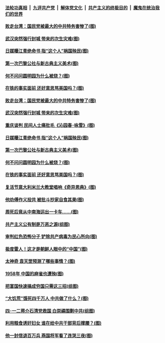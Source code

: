 ####  [法轮功真相](../../../../basic/blob/master/README.md?t=04171330) &nbsp;|&nbsp; [九评共产党](../../../../9ping.md/blob/master/README.md?t=04171330) &nbsp;|&nbsp; [解体党文化](../../../../jtdwh.md/blob/master/README.md?t=04171330)  &nbsp;|&nbsp; [共产主义的终极目的](../../../../gczydzjmd.md/blob/master/README.md?t=04171330) &nbsp;|&nbsp; [魔鬼在统治我们的世界](../../../../mgztzwmdsj.md/blob/master/README.md?t=04171330) 

#### [败走台湾：国民党被最大的中共特务害惨了(图)](../pages/p6/928498.md?t=04171330) 

#### [武汉突然强行封城 带来的次生灾难(图)](../pages/p6/930083.md?t=04171330) 

#### [日媒曝江青绝命书 指“这个人”祸国殃民(图)](../pages/p6/928504.md?t=04171330) 

#### [第一次巴黎公社与新古典主义美术(图)](../pages/p6/930007.md?t=04171330) 

#### [何不问问圆明园为什么被烧？(图)](../pages/p6/929729.md?t=04171330) 

#### [在铁的事实面前 还好意思骂美国吗？(图)](../pages/p6/929890.md?t=04171330) 

#### [败走台湾：国民党被最大的中共特务害惨了(图)](../pages/p6/928498.md?t=04171330) 

#### [武汉突然强行封城 带来的次生灾难(图)](../pages/p6/930083.md?t=04171330) 

#### [重庆谈判 民间人士痛批毛《沁园春･咏雪》(图)](../pages/p6/929455.md?t=04171330) 

#### [日媒曝江青绝命书 指“这个人”祸国殃民(图)](../pages/p6/928504.md?t=04171330) 

#### [第一次巴黎公社与新古典主义美术(图)](../pages/p6/930007.md?t=04171330) 

#### [何不问问圆明园为什么被烧？(图)](../pages/p6/929729.md?t=04171330) 

#### [在铁的事实面前 还好意思骂美国吗？(图)](../pages/p6/929890.md?t=04171330) 

#### [复活节意大利米兰大教堂唱响《奇异恩典》(图)](../pages/p6/929866.md?t=04171330) 

#### [他劝傅作义投共 被批斗抄家自食其果(图)](../pages/p6/929166.md?t=04171330) 

#### [周死后竟从中南海运出一卡车……(图)](../pages/p6/928502.md?t=04171330) 

#### [共产主义公有制是万恶之源(组图)](../pages/p6/929452.md?t=04171330) 

#### [审判红色恐怖分子 铲除共产病毒为民心所向(图)](../pages/p6/929704.md?t=04171330) 

#### [极度雷人！这才是朝鲜人眼中的“中国”(图)](../pages/p6/928495.md?t=04171330) 

#### [太神奇 袁天罡预测了哪些事情？(图)](../pages/p6/929627.md?t=04171330) 

#### [1958年 中国的麻雀也遭殃(图)](../pages/p6/929082.md?t=04171330) 

#### [把富国快速搞成穷国只需这三招(组图)](../pages/p6/929509.md?t=04171330) 

#### [“大饥荒”饿死四千万人 中共做了什么？(图)](../pages/p6/929250.md?t=04171330) 

#### [四･一二蒋介石清党救国 白崇禧围剿中共(组图)](../pages/p6/928827.md?t=04171330) 

#### [利用粮食诱奸妇女 谁在给中共干部背后撑腰？(图)](../pages/p6/929274.md?t=04171330) 

#### [他一封信退百万兵 燕国将军看了连哭三夜(图)](../pages/p6/929080.md?t=04171330) 

